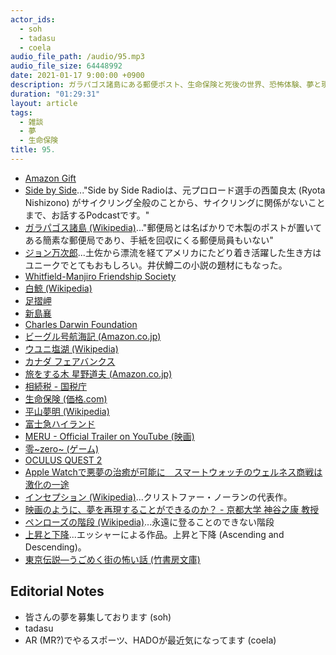 ```yaml
---
actor_ids:
  - soh
  - tadasu
  - coela
audio_file_path: /audio/95.mp3
audio_file_size: 64448992
date: 2021-01-17 9:00:00 +0900
description: ガラパゴス諸島にある郵便ポスト、生命保険と死後の世界、恐怖体験、夢と現実の境目についてあれこれ話しました。
duration: "01:29:31"
layout: article
tags:
  - 雑談
  - 夢
  - 生命保険
title: 95. 
---
```

- [Amazon Gift](https://www.amazon.com/gift-cards/b?ie=UTF8&node=2238192011)
- [Side by Side](https://sidebysideradio.libsyn.com/)..."Side by Side Radioは、元プロロード選手の西薗良太 (Ryota Nishizono) がサイクリング全般のことから、サイクリングに関係がないことまで、お話するPodcastです。"
- [ガラパゴス諸島 (Wikipedia)](https://ja.wikipedia.org/wiki/%E3%82%AC%E3%83%A9%E3%83%91%E3%82%B4%E3%82%B9%E8%AB%B8%E5%B3%B6)..."郵便局とは名ばかりで木製のポストが置いてある簡素な郵便局であり、手紙を回収にくる郵便局員もいない"
- [ジョン万次郎](https://ja.wikipedia.org/wiki/%E3%82%B8%E3%83%A7%E3%83%B3%E4%B8%87%E6%AC%A1%E9%83%8E)...土佐から漂流を経てアメリカにたどり着き活躍した生き方はユニークでとてもおもしろい。井伏鱒二の小説の題材にもなった。
- [Whitfield-Manjiro Friendship Society](https://whitfield-manjiro.org/)
- [白鯨 (Wikipedia)](https://ja.wikipedia.org/wiki/%E7%99%BD%E9%AF%A8)
- [足摺岬](https://ja.wikipedia.org/wiki/%E8%B6%B3%E6%91%BA%E5%B2%AC)
- [新島襄](https://ja.wikipedia.org/wiki/%E6%96%B0%E5%B3%B6%E8%A5%84)
- [Charles Darwin Foundation](https://www.darwinfoundation.org/en/)
- [ビーグル号航海記 (Amazon.co.jp)](https://www.amazon.co.jp/dp/4582541380/)
- [ウユニ塩湖 (Wikipedia)](https://ja.wikipedia.org/wiki/%E3%82%A6%E3%83%A6%E3%83%8B)
- [カナダ フェアバンクス](https://www.visittheusa.ca/destination/fairbanks)
- [旅をする木 星野道夫 (Amazon.co.jp)](https://www.amazon.co.jp/dp/4167515024/)
- [相続税 - 国税庁](https://www.nta.go.jp/taxes/shiraberu/taxanswer/sozoku/souzoku.htm)
- [生命保険 (価格.com)](https://hoken.kakaku.com/insurance/gla/)
- [平山夢明 (Wikipedia)](https://ja.wikipedia.org/wiki/%E5%B9%B3%E5%B1%B1%E5%A4%A2%E6%98%8E)
- [富士急ハイランド](https://www.fujiq.jp/)
- [MERU - Official Trailer on YouTube (映画)](https://www.youtube.com/watch?v=YvS6O9lVkkg)
- [零\~zero\~ (ゲーム)](http://www.tecmo.co.jp/product/zero/index2.htm)
- [OCULUS QUEST 2](https://www.oculus.com/)
- [Apple Watchで悪夢の治癒が可能に　スマートウォッチのウェルネス商戦は激化の一途](https://news.yahoo.co.jp/articles/d2716a62af56a0d6f34dcdd0b1818dd4c68ccfdb)
- [インセプション (Wikipedia)](https://ja.wikipedia.org/wiki/%E3%82%A4%E3%83%B3%E3%82%BB%E3%83%97%E3%82%B7%E3%83%A7%E3%83%B3)...クリストファー・ノーランの代表作。
- [映画のように、夢を再現することができるのか？ - 京都大学 神谷之康 教授 ](https://article.researchmap.jp/tsunagaru/2018/04/)
- [ペンローズの階段 (Wikipedia)](https://ja.wikipedia.org/wiki/%E3%83%9A%E3%83%B3%E3%83%AD%E3%83%BC%E3%82%BA%E3%81%AE%E9%9A%8E%E6%AE%B5)...永遠に登ることのできない階段
- [上昇と下降](https://en.wikipedia.org/wiki/Ascending_and_Descending)...エッシャーによる作品。上昇と下降 (Ascending and Descending)。
- [東京伝説―うごめく街の怖い話 (竹書房文庫)](https://www.amazon.co.jp/dp/481241167X/)

## Editorial Notes
- 皆さんの夢を募集しております (soh)
- tadasu
- AR (MR?)でやるスポーツ、HADOが最近気になってます (coela)
